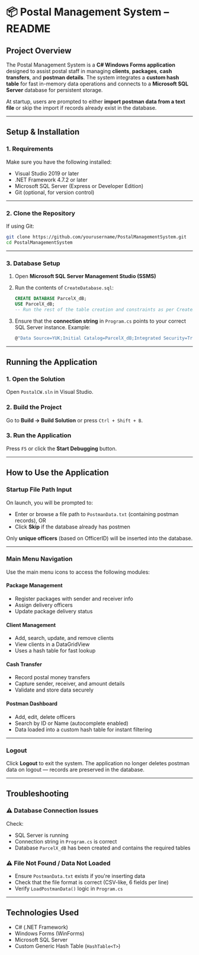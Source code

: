 

# 📦 Postal Management System – README

##  Project Overview

The Postal Management System is a **C# Windows Forms application** designed to assist postal staff in managing **clients**, **packages**, **cash transfers**, and **postman details**. The system integrates a **custom hash table** for fast in-memory data operations and connects to a **Microsoft SQL Server** database for persistent storage.

At startup, users are prompted to either **import postman data from a text file** or skip the import if records already exist in the database.

---

##  Setup & Installation

### 1. Requirements

Make sure you have the following installed:

- Visual Studio 2019 or later
- .NET Framework 4.7.2 or later
- Microsoft SQL Server (Express or Developer Edition)
- Git (optional, for version control)

---

### 2. Clone the Repository

If using Git:
```bash
git clone https://github.com/yourusername/PostalManagementSystem.git
cd PostalManagementSystem
```

---

### 3. Database Setup

1. Open **Microsoft SQL Server Management Studio (SSMS)**
2. Run the contents of `CreateDatabase.sql`:
   ```sql
   CREATE DATABASE ParcelX_dB;
   USE ParcelX_dB;
   -- Run the rest of the table creation and constraints as per CreateDatabase.sql
   ```

3. Ensure that the **connection string** in `Program.cs` points to your correct SQL Server instance. Example:
   ```csharp
   @"Data Source=YUK;Initial Catalog=ParcelX_dB;Integrated Security=True;Encrypt=True;Trust Server Certificate=True";
   ```

---

##  Running the Application

### 1. Open the Solution

Open `PostalCW.sln` in Visual Studio.

### 2. Build the Project

Go to **Build → Build Solution** or press `Ctrl + Shift + B`.

### 3. Run the Application

Press `F5` or click the **Start Debugging** button.

---

##  How to Use the Application

###  Startup File Path Input

On launch, you will be prompted to:
- Enter or browse a file path to `PostmanData.txt` (containing postman records), OR
- Click **Skip** if the database already has postmen

Only **unique officers** (based on OfficerID) will be inserted into the database.

---

###  Main Menu Navigation

Use the main menu icons to access the following modules:

####  Package Management
- Register packages with sender and receiver info
- Assign delivery officers
- Update package delivery status

####  Client Management
- Add, search, update, and remove clients
- View clients in a DataGridView
- Uses a hash table for fast lookup

####  Cash Transfer
- Record postal money transfers
- Capture sender, receiver, and amount details
- Validate and store data securely

####  Postman Dashboard
- Add, edit, delete officers
- Search by ID or Name (autocomplete enabled)
- Data loaded into a custom hash table for instant filtering

---

###  Logout

Click **Logout** to exit the system. The application no longer deletes postman data on logout — records are preserved in the database.

---

##  Troubleshooting

### ⚠️ Database Connection Issues

Check:
- SQL Server is running
- Connection string in `Program.cs` is correct
- Database `ParcelX_dB` has been created and contains the required tables

### ⚠️ File Not Found / Data Not Loaded

- Ensure `PostmanData.txt` exists if you're inserting data
- Check that the file format is correct (CSV-like, 6 fields per line)
- Verify `LoadPostmanData()` logic in `Program.cs`

---

##  Technologies Used

- C# (.NET Framework)
- Windows Forms (WinForms)
- Microsoft SQL Server
- Custom Generic Hash Table (`HashTable<T>`)

